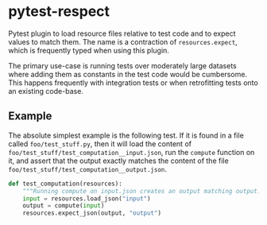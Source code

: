 # pytest-respect

Pytest plugin to load resource files relative to test code and to expect values to match them. The name is a contraction of `resources.expect`, which is frequently typed when using this plugin.

The primary use-case is running tests over moderately large datasets where adding them as constants in the test code would be cumbersome. This happens frequently with integration tests or when retrofitting tests onto an existing code-base.

## Example

The absolute simplest example is the following test. If it is found in a file called `foo/test_stuff.py`, then it will load the content of `foo/test_stuff/test_computation__input.json`, run the `compute` function on it, and assert that the output exactly matches the content of the file `foo/test_stuff/test_computation__output.json`.

```python
def test_computation(resources):
    """Running compute on input.json creates an output matching output.json"""
    input = resources.load_json("input")
    output = compute(input)
    resources.expect_json(output, "output")
```